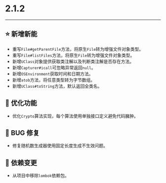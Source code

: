 # 2.1.2

---------------------

## ⭐ 新增新能

- 重写`File#getParentFile`方法，将原生`File`转为增强文件对象类型。
- 重写`File#listFiles`方法，将原生`File`转为增强文件对象类型。
- 新增`UClass`对象提供获取类注解以及判断类注解是否存在方法。
- 新增`Capturer#icall`可忽略异常返回`null`。
- 新增`OSEnvironment`获取时间和日期方法。
- 新增`atob`方法，将任意类型转为字节数组。
- 新增`UClass#toString`方法，默认返回全类名。

## 👻 优化功能

- 优化`Crypto`算法实现，每个算法使用单独接口定义避免代码臃肿。

## 🐞 BUG 修复

- 修复随机数生成器使用固定长度生成不生效问题。

## 🔨 依赖变更

- 从项目中移除`lombok`依赖包。
